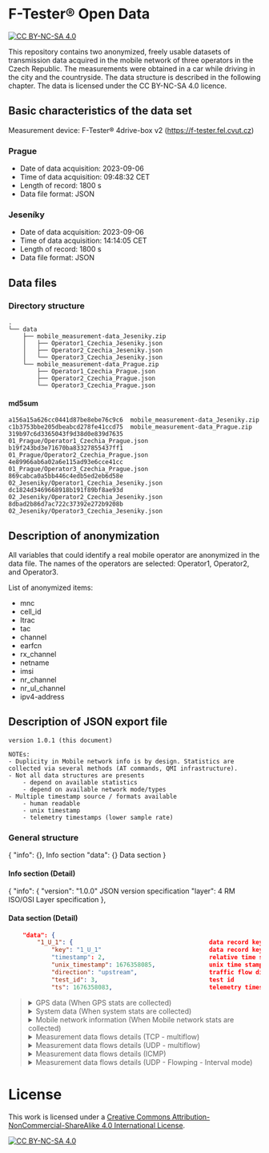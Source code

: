 # F-Tester&reg; Open Data 
[![CC BY-NC-SA 4.0][cc-by-nc-sa-shield]][cc-by-nc-sa]

This repository contains two anonymized, freely usable datasets of transmission data acquired in the mobile network of three operators in the Czech Republic. The measurements were obtained in a car while driving in the city and the countryside. The data structure is described in the following chapter. The data is licensed under the CC BY-NC-SA 4.0 licence.


## Basic characteristics of the data set
Measurement device: F-Tester&reg; 4drive-box v2 (https://f-tester.fel.cvut.cz)

### Prague
- Date of data acquisition: 2023-09-06
- Time of data acquisition: 09:48:32 CET
- Length of record: 1800 s
- Data file format: JSON

### Jeseníky
- Date of data acquisition: 2023-09-06
- Time of data acquisition: 14:14:05 CET
- Length of record: 1800 s
- Data file format: JSON

## Data files
### Directory structure

```SH
.
└── data
    ├── mobile_measurement-data_Jeseniky.zip
    │   ├── Operator1_Czechia_Jeseniky.json
    │   ├── Operator2_Czechia_Jeseniky.json
    │   └── Operator3_Czechia_Jeseniky.json
    └── mobile_measurement-data_Prague.zip
        ├── Operator1_Czechia_Prague.json
        ├── Operator2_Czechia_Prague.json
        └── Operator3_Czechia_Prague.json
```

#### md5sum
```TXT
a156a15a626cc0441d87be8ebe76c9c6  mobile_measurement-data_Jeseniky.zip
c1b3753bbe205dbeabcd278fe41ccd75  mobile_measurement-data_Prague.zip
319b97c6d3365043f9d38d0e839d7635  01_Prague/Operator1_Czechia_Prague.json
b19f243bd3e71670ba83327855437ff1  01_Prague/Operator2_Czechia_Prague.json
4e89966ab6a02a6e115ad93e6cce41cc  01_Prague/Operator3_Czechia_Prague.json
869cabca0a5bb446c4edb5ed2eb6d58e  02_Jeseniky/Operator1_Czechia_Jeseniky.json
dc1824d3469668918b191f89bf8ae93d  02_Jeseniky/Operator2_Czechia_Jeseniky.json
8dbad2b86d7ac722c37392e272b9208b  02_Jeseniky/Operator3_Czechia_Jeseniky.json
```

## Description of anonymization

All variables that could identify a real mobile operator are anonymized in the data file. The names of the operators are selected: Operator1, Operator2, and Operator3.

List of anonymized items:
- mnc
- cell_id
- ltrac
- tac
- channel
- earfcn
- rx_channel
- netname
- imsi
- nr_channel
- nr_ul_channel
- ipv4-address

## Description of JSON export file

    version 1.0.1 (this document)

    NOTEs:
    - Duplicity in Mobile network info is by design. Statistics are collected via several methods (AT commands, QMI infrastructure).
    - Not all data structures are presents
        - depend on available statistics 
        - depend on available network mode/types
    - Multiple timestamp source / formats available
        - human readable
        - unix timestamp
        - telemetry timestamps (lower sample rate)

### General structure
<code-block lang="json" collapsible="true" default-state="expanded" collapsed-title="General structure">
{
    "info": {},                                     Info section
    "data": {}                                      Data section
}
</code-block>

#### Info section (Detail)
<code-block lang="json" collapsible="true" default-state="expanded" collapsed-title="Info section">
{
"info": {
    "version": "1.0.0"                              JSON version specification
    "layer": 4                                      RM ISO/OSI Layer specification
},
</code-block>


#### Data section (Detail)



``` JSON
    "data": {
        "1_U_1": {                                      data record key - TestID_Direction_TimeStamp
            "key": "1_U_1"                              data record key - TestID_Direction_TimeStamp
            "timestamp": 2,                             relative time stamp
            "unix_timestamp": 1676358085,               unix time stamp
            "direction": "upstream",                    traffic flow direction
            "test_id": 3,                               test id
            "ts": 1676358083,                           telemetry timestamp (if telemetry [mobile, system, gps] present)
   ```
<blockquote>

<details><summary>GPS data (When GPS stats are collected)</summary>

``` JSON
        "gps_age": 1,                                  time since last location update
        "gps_HDOP": 0.7,                               horizontal accuracy
        "gps_VDOP": 1.2,                               vertical accuracy
        "gps_PDOP": 1.4,                               3D accuracy
        "gps_satellites": 9,                           number of satelites
        "gps_course": 121.9,                           course [deg]   
        "gps_elevation": 263.2,                        elevation
        "gps_latitude": 50.015739,                     latitude
        "gps_longitude": 14.525863,                    longitude
        "gps_speed": 123.2,                            speed [km/h]
```

</details>

<details><summary>System data (When system stats are collected)</summary>

``` JSON
        "load_1m": 1.21,                               system load (1 minute average)     
        "load_5m": 1.52,                               system load (5 minutes average)
        "load_15m": 1.64,                              system load (15 minutes average)
        "mem_total": 4115771392,                       total memory system memory
        "mem_free": 3975598080,                        free memory available
        "mem_swap_total": 0,                           available swap space
        "mem_swap_free": 0,                            free swap space
```

</details>

<details><summary>Mobile network information (When Mobile network stats are collected)</summary>

<blockquote>
  <details><summary>Modem and Network information </summary>

``` JSON
        "dev_manufacturer": "Telit",                 manufacturer
        "dev_model": "FN980",                        device model
        "dev_revision": "M0H.020202",                FW revision
        "dev_imei": "359661102005457",               IMEI - International Mobile Equipment Identity 
        "dev_temp_pa_therm1": -999,                  modem temperature (1) (optional)
        "dev_temp_tsens4": -999,                     modem temperature (4) (optional)
        "dev_temp_tsens5": -999,                     modem temperature (5) (optional)
        "status": "connected",                       network status
        "l3_state": {                                network layer state L3  
            "uptime": 1737,                          time since mobile network connection was established  
            "device": "wwan0",                       system device name
            "ipv4address": [                         IPv4 addresses - multiple addresses possible
            {
                "address": "10.226.224.52",
                "mask": 29
            }
            ],
            "ipv6address": []                        IPv6 addresses - multiple addresses possible
        },
        "net_provider": "Vodafone CZ",               network provide name
        "net_registration": "registered",            network registration status
        "sim_status": "ready",                       SIM status
        "sim_imsi": "230030159802559",               SIM IMSI - International Mobile Subscriber Identity
```
  </details>


  <details><summary>Modem information - signal </summary>

<blockquote>
  <details><summary>General signal information</summary>

Summary information about mobile network connection.


``` JSON
      "sig_type": "LTE",                             Connected network mode
      "sig_mimo": {                                  MIMO allocation
        "mimo_lte": "1x1 SISO",                      LTE channels configuration
        "mimo_5gnr": "none"                          5G channels configuration
      },
      "sig_rsrq": -12,                               RSRQ - Reference Signal Received Quality [dB]
      "sig_rsrp": -87,                               RSRP - Reference Signal Received Power [dBm]
      "sig_snr": 11.6,                               SNR - Signal to Noise Ratio [dB]
      "sig_rssi": -57,                               RSSI - Received Signal Strength Indicator [dBm]
      "sig_band_class": "eutran-3",                  Band Class
      "sig_channel": 1849,                           Channel
      "net_cell_id": "695297",                       Cell ID
      "net_mcc": 230,                                MCC - Mobile Country Codes
      "net_mnc": 3,                                  MNC - Mobile Network Code
      "net_ltrac": 38500,                            Location Area Code/Tracking Area Code (LAC/TAC)
```
  </details>

<details><summary>Detailed mobile technology information</summary>

The following section may contain the information depending on the mobile network technology used - **sig_type**.

  <details><summary>Detailed LTE information</summary>

``` JSON
        "lte": [                                      LTE info
            {
            "tac": "9664",                            TAC - Tracking Area Code
            "pwr": -56,                               PWR - TX Power [dBm]
            "drx": 640,                               DRX - Discontinuous Reception
            "id": "00A9C01",                          ID
            "earfcn": 1849,                           E-UTRA Absolute Radio Frequency Channel Number 
            "netname": "Vodafone CZ",                 Network Name
            "rsrq": -12,                              RSRQ - Reference Signal Received Quality [dB]
            "rsrp": -89                               RSRP - Reference Signal Received Power [dBm]
            }
        ],
```
  </details>


  <details><summary>Detailed 5G_SA information</summary>

``` JSON
        "_5g_sa": [                                   5G SA Info
            {
            "tac": "9664",                            TAC - Tracking Area Code
            "pwr": -56,                               PWR - TX Power [dBm]
            "drx": 640,                               DRX - Discontinuous Reception
            "id": "00A9C01",                          ID
            "earfcn": 1849,                           E-UTRA Absolute Radio Frequency Channel Number
            "netname": "Vodafone CZ",                 Network Name
            "rsrq": -12,                              RSRQ - Reference Signal Received Quality [dB]
            "rsrp": -89                               RSRP - Reference Signal Received Power [dBm]
            }
        ],
```
  </details>

  <details><summary>Detailed 5G_NSA information</summary>

``` JSON
        "_5g_nsa": [                                   5G NSA Info
          {
          "tac": "94CF",                              TAC - Tracking Area Code
          "pwr": -63,                                 PWR - TX Power [dBm]
          "drx": 640,                                 DRX - Discontinuous Reception
          "id": "002FD04",                            ID
          "earfcn": 1849,                             E-UTRA Absolute Radio Frequency Channel Number
          "netname": "Vodafone CZ",                   Network Name
          "rsrq": -14,                                RSRQ - Reference Signal Received Quality [dB]
          "nr_band": 28,                              Band
          "nr_bandwidth": 10,                         Bandwidth
          "nr_channel": 156030,                       Channel
          "nr_dl_mod": "BPSK",                        Downlink modulation
          "nr_pci": 307,                              PCI
          "nr_rsrp": -101,                            RSRP - Reference Signal Received Power [dBm]
          "nr_rsrq": -20,                             RSRQ - Reference Signal Received Quality [dB]
          "nr_sinr": 12,                              SINR - Signal to Interference plus Noise Ratio [dB]
          "nr_rssi": -79,                             RSSI - Received Signal Strength Indicator [dBm]
          "nr_state": "connected",                    Status
          "nr_txpwr": 0,                              TX Power [dBm]
          "nr_ul_bandwidth": 10,                      UpLink Bandwidth
          "nr_ul_channel": 145030,                    UpLink Channel
          "nr_ul_mod": "BPSK",                        UpLink Modulation
          "rsrp": -101                                RSRP - Reference Signal Received Power [dBm]
        }
        ],
```
  </details>

  <details><summary>LTE Carrier Aggregation details</summary>

The number of items depends on a number of activated LTE carriers.

``` JSON
        "lte_ca": [                                   LTE CA Info
        {
          "lte_ca_index": 1,                          CA Index
          "lte_ca_downlink_modulation": "BPSK",       DownLink Modulation        
          "lte_ca_uplink_modulation": "BPSK",         UpLink Modulation
          "lte_ca_rx_channel": 1849,                  RX Channel
          "lte_ca_tx_power": 0,                       TX Power [dBm] (Primary CA only)
          "lte_ca_band_class": "3",                   Band Class
          "lte_ca_dl_bw": 20,                         Downlink Bandwidth
          "lte_ca_pci": 32,                           PCI - Physical Cell Identity
          "lte_ca_rsrp": -89,                         RSRP - Reference Signal Received Power [dBm]
          "lte_ca_rsrq": -12,                         RSRQ - Reference Signal Received Quality [dB]
          "lte_ca_rssi": -56,                         RSSI - Received Signal Strength Indication [dBm]
          "lte_ca_sinr": 9,                           SINR - Signal to Interference plus Noise Ratio [dB]
          "lte_ca_tac": "9664",                       TAC - Tracking Area Code
          "lte_ca_state": "active"                    CA State
        },
        {
          "lte_ca_index": 2,
          "lte_ca_downlink_modulation": "BPSK",
          "lte_ca_uplink_modulation": "BPSK",
          "lte_ca_rx_channel": 0,
          "lte_ca_band_class": "unknown",
          "lte_ca_dl_bw": 1.4,
          "lte_ca_pci": 0,
          "lte_ca_rsrp": 0,
          "lte_ca_rsrq": 0,
          "lte_ca_rssi": 0,
          "lte_ca_sinr": -20,
          "lte_ca_tac": "",
          "lte_ca_state": "init"
        },
        {
          "lte_ca_index": 3,
          "lte_ca_downlink_modulation": "BPSK",
          "lte_ca_uplink_modulation": "BPSK",
          "lte_ca_rx_channel": 0,
          "lte_ca_band_class": "unknown",
          "lte_ca_dl_bw": 1.4,
          "lte_ca_pci": 0,
          "lte_ca_rsrp": 0,
          "lte_ca_rsrq": 0,
          "lte_ca_rssi": 0,
          "lte_ca_sinr": -20,
          "lte_ca_tac": "",
          "lte_ca_state": "init"
        },
        {
          "lte_ca_index": 4,
          "lte_ca_downlink_modulation": "BPSK",
          "lte_ca_uplink_modulation": "BPSK",
          "lte_ca_rx_channel": 0,
          "lte_ca_band_class": "unknown",
          "lte_ca_dl_bw": 1.4,
          "lte_ca_pci": 0,
          "lte_ca_rsrp": 0,
          "lte_ca_rsrq": 0,
          "lte_ca_rssi": 0,
          "lte_ca_sinr": -20,
          "lte_ca_tac": "",
          "lte_ca_state": "init"
        },
        {
          "lte_ca_index": 5,
          "lte_ca_downlink_modulation": "BPSK",
          "lte_ca_uplink_modulation": "BPSK",
          "lte_ca_rx_channel": 0,
          "lte_ca_band_class": "unknown",
          "lte_ca_dl_bw": 1.4,
          "lte_ca_pci": 0,
          "lte_ca_rsrp": 0,
          "lte_ca_rsrq": 0,
          "lte_ca_rssi": 0,
          "lte_ca_sinr": -20,
          "lte_ca_tac": "",
          "lte_ca_state": "init"
        },
        {
          "lte_ca_index": 6,
          "lte_ca_downlink_modulation": "BPSK",
          "lte_ca_uplink_modulation": "BPSK",
          "lte_ca_rx_channel": 0,
          "lte_ca_band_class": "unknown",
          "lte_ca_dl_bw": 1.4,
          "lte_ca_pci": 0,
          "lte_ca_rsrp": 0,
          "lte_ca_rsrq": 0,
          "lte_ca_rssi": 0,
          "lte_ca_sinr": -20,
          "lte_ca_tac": "",
          "lte_ca_state": "init"
        },
        {
          "lte_ca_index": 7,
          "lte_ca_downlink_modulation": "BPSK",
          "lte_ca_uplink_modulation": "BPSK",
          "lte_ca_rx_channel": 0,
          "lte_ca_band_class": "unknown",
          "lte_ca_dl_bw": 1.4,
          "lte_ca_pci": 0,
          "lte_ca_rsrp": 0,
          "lte_ca_rsrq": 0,
          "lte_ca_rssi": 0,
          "lte_ca_sinr": -20,
          "lte_ca_tac": "",
          "lte_ca_state": "init"
        }
      ],
```
</details>
</details>
</blockquote>
</details>


</blockquote>

</details>




  <details><summary>Measurement data flows details (TCP - multiflow)</summary>

``` JSON
      "tcp_1_TP": 48062326,                             TCP_TestID/(FlowID)     TP - Throughput
      "tcp_1_RTT": 65.25433333333334,                                           RTT - TCP Round Trip Time
      "tcp_1_err_TP": false,                                                    NGA params related evaluation
      "tcp_1_ema_TP": 48062326,                                                 TP - Exponentialy weighted Moving Average
      "tcp_1_err_RTT": false,                                                   NGA params related evaluation
      "tcp_1_ema_RTT": 65.25433333333334,                                       RTT - Exponentialy weighted Moving Average
      "tcp_1/0_err_TP": false,                           subflow 0
      "tcp_1/0_ema_TP": 16242009.136867017,              subflow 0
      "tcp_1/0_err_RTT": false,                          subflow 0
      "tcp_1/0_TP": 16242009.136867017,                  subflow 0
      "tcp_1/0_RTT": 65.825,                             subflow 0
      "tcp_1/0_Retransmits": 0,                          subflow 0
      "tcp_1/0_CWND": 263720,                            subflow 0
      "tcp_1/0_ema_RTT": 65.825,                         subflow 0
      "tcp_1/1_err_TP": false,                           subflow 1
      "tcp_1/1_ema_TP": 15650059.353937814,              subflow 1
      "tcp_1/1_err_RTT": false,                          subflow 1
      "tcp_1/1_TP": 15650059.353937814,                  subflow 1
      "tcp_1/1_RTT": 64.91,                              subflow 1
      "tcp_1/1_Retransmits": 0,                          subflow 1
      "tcp_1/1_CWND": 263720,                            subflow 1
      "tcp_1/1_ema_RTT": 64.91,                          subflow 1
      "tcp_1/2_err_TP": false,                           subflow 2
      "tcp_1/2_ema_TP": 16170258.113302987,              subflow 2
      "tcp_1/2_err_RTT": false,                          subflow 2
      "tcp_1/2_TP": 16170258.113302987,                  subflow 2
      "tcp_1/2_RTT": 65.028,                             subflow 2
      "tcp_1/2_Retransmits": 0,                          subflow 2
      "tcp_1/2_CWND": 263720,                            subflow 2
      "tcp_1/2_ema_RTT": 65.028                          subflow 2
},
```
  </details>


  <details><summary>Measurement data flows details (UDP - multiflow)</summary>

``` JSON
      "udp_1_TP": 6048066,                              UDP_TestID/(FlowID)     TP - Throughput
      "udp_1_err_TP": false,                                                    NGA params related evaluation
      "udp_1_ema_TP": 6048066,                                                  TP - Exponentialy weighted Moving Average
      "udp_1/0_err_TP": false,                                                  NGA params related evaluation
      "udp_1/0_ema_TP": 2016022.2303934467,             subflow 0               TP - Exponentialy weighted Moving Average
      "udp_1/0_TP": 2016022.2303934467,                 subflow 0               TP - Throughput
      "udp_1/0_PLR": 0,                                 subflow 0               Packet Loss Rate
      "udp_1/0_JITTER": 1.3664489436034783,             subflow 0               Jitter
      "udp_1/0_err_PLR": false,                         subflow 0               NGA params related evaluation
      "udp_1/0_err_JITTER": false,                      subflow 0               NGA params related evaluation
      "udp_1/1_err_TP": false,                          subflow 1               NGA params related evaluation
      "udp_1/1_ema_TP": 2016022.2303934467,             subflow 1               TP - Exponentialy weighted Moving Average
      "udp_1/1_TP": 2016022.2303934467,                 subflow 1               TP - Throughput
      "udp_1/1_PLR": 0,                                 subflow 1               Packet Loss Rate
      "udp_1/1_JITTER": 1.445338891564827,              subflow 1               Jitter
      "udp_1/1_err_PLR": false,                         subflow 1               NGA params related evaluation
      "udp_1/1_err_JITTER": false,                      subflow 1               NGA params related evaluation
      "udp_1/2_err_TP": false,                          subflow 2               NGA params related evaluation
      "udp_1/2_ema_TP": 2016022.2303934467,             subflow 2               TP - Exponentialy weighted Moving Average
      "udp_1/2_TP": 2016022.2303934467,                 subflow 2               TP - Throughput
      "udp_1/2_PLR": 0,                                 subflow 2               Packet Loss Rate
      "udp_1/2_JITTER": 1.479250661466545,              subflow 2               Jitter
      "udp_1/2_err_PLR": false,                         subflow 2               NGA params related evaluation
      "udp_1/2_err_JITTER": false                       subflow 2               NGA params related evaluation
```

</details>
  <details><summary>Measurement data flows details (ICMP)</summary>

``` JSON
      "icmp_1_TP": 96000,                                 ICMP_TestID         TP -Throughput
      "icmp_1_RTT": 14.280000000000001,                                       RTT - Round Trip Time
      "icmp_1_PLR": 0,                                                        Packet Loss Rate
      "icmp_1_JITTER": 0.8829985835093795,                                    Jitter
      "icmp_1_ema_TP": 96000,                                                 TP - Exponentialy weighted Moving Average
      "icmp_1_ema_RTT": 14.280000000000001,                                   RTT - Exponentialy weighted Moving Average
      "icmp_1_ema_JITTER": 0.8829985835093795,                                JITTER - Exponentialy weighted Moving Average
      "icmp_1_err_TP": false,                                                 NGA params related evaluation
      "icmp_1_err_RTT": false,                                                NGA params related evaluation
      "icmp_1_err_PLR": false,                                                NGA params related evaluation
      "icmp_1_err_JITTER": false                                              NGA params related evaluation
```
</details>

<details><summary>Measurement data flows details (UDP - Flowping - Interval mode)</summary>

``` JSON
      "udp_2_TP": 2560000,                                UDP_TestID        TP -Throughput
      "udp_2_RTT": 235.81362243749996,                                      RTT - Round Trip Time
      "udp_2_Delay": 162.93965280056,                                       One Way Delay (under developement)
      "udp_2_PLR": 0,                                                       Packet Loss Rate (+ Out Of Order)
      "udp_2_PLR_OOO": 0,                                                   Out Of Order packets
      "udp_2_JITTER": 2.466879,                                             RTT Jitter
      "udp_2_ema_TP": 2560000,                                              TP - Exponentialy weighted Moving Average
      "udp_2_ema_RTT": 235.81362243749996,                                  RTT - Exponentialy weighted Moving Average
      "udp_2_ema_JITTER": 2.466879,                                         JITTER - Exponentialy weighted Moving Average
      "udp_2_err_TP": false,                                                NGA params related evaluation
      "udp_2_err_RTT": false,                                               NGA params related evaluation
      "udp_2_err_PLR": false,                                               NGA params related evaluation
      "udp_2_err_PLR_OOO": false,                                           NGA params related evaluation
      "udp_2_err_JITTER": false                                             NGA params related evaluation
```
</details>
</blockquote>
</blockquote>




# License

This work is licensed under a
[Creative Commons Attribution-NonCommercial-ShareAlike 4.0 International License][cc-by-nc-sa].

[![CC BY-NC-SA 4.0][cc-by-nc-sa-image]][cc-by-nc-sa]

[cc-by-nc-sa]: http://creativecommons.org/licenses/by-nc-sa/4.0/
[cc-by-nc-sa-image]: https://licensebuttons.net/l/by-nc-sa/4.0/88x31.png
[cc-by-nc-sa-shield]: https://img.shields.io/badge/License-CC%20BY--NC--SA%204.0-lightgrey.svg